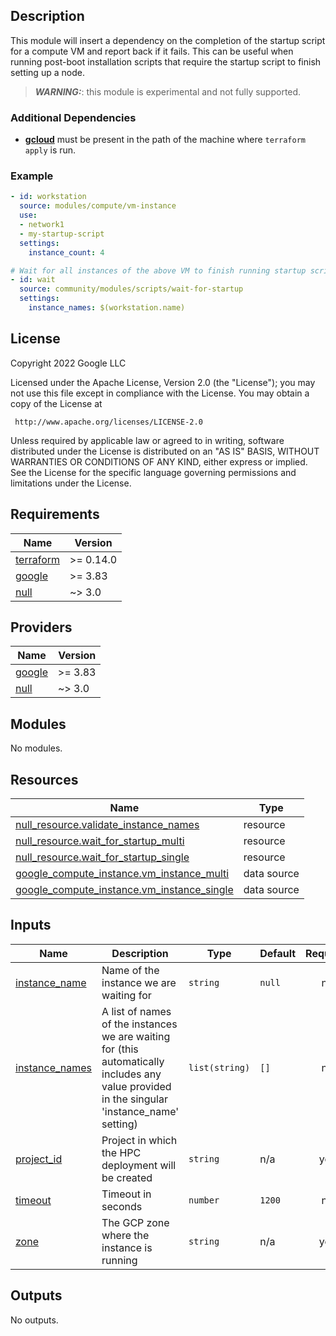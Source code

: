 ## Description

This module will insert a dependency on the completion of the startup script
for a compute VM and report back if it fails. This can be useful when running
post-boot installation scripts that require the startup script to finish setting
up a node.

> **_WARNING:_**: this module is experimental and not fully supported.

### Additional Dependencies

* [**gcloud**](https://cloud.google.com/sdk/gcloud) must be present in the path
  of the machine where `terraform apply` is run.

### Example

```yaml
- id: workstation
  source: modules/compute/vm-instance
  use:
  - network1
  - my-startup-script
  settings:
    instance_count: 4

# Wait for all instances of the above VM to finish running startup scripts.
- id: wait
  source: community/modules/scripts/wait-for-startup
  settings:
    instance_names: $(workstation.name)
```

## License

<!-- BEGINNING OF PRE-COMMIT-TERRAFORM DOCS HOOK -->
Copyright 2022 Google LLC

Licensed under the Apache License, Version 2.0 (the "License");
you may not use this file except in compliance with the License.
You may obtain a copy of the License at

     http://www.apache.org/licenses/LICENSE-2.0

Unless required by applicable law or agreed to in writing, software
distributed under the License is distributed on an "AS IS" BASIS,
WITHOUT WARRANTIES OR CONDITIONS OF ANY KIND, either express or implied.
See the License for the specific language governing permissions and
limitations under the License.

## Requirements

| Name | Version |
|------|---------|
| <a name="requirement_terraform"></a> [terraform](#requirement\_terraform) | >= 0.14.0 |
| <a name="requirement_google"></a> [google](#requirement\_google) | >= 3.83 |
| <a name="requirement_null"></a> [null](#requirement\_null) | ~> 3.0 |

## Providers

| Name | Version |
|------|---------|
| <a name="provider_google"></a> [google](#provider\_google) | >= 3.83 |
| <a name="provider_null"></a> [null](#provider\_null) | ~> 3.0 |

## Modules

No modules.

## Resources

| Name | Type |
|------|------|
| [null_resource.validate_instance_names](https://registry.terraform.io/providers/hashicorp/null/latest/docs/resources/resource) | resource |
| [null_resource.wait_for_startup_multi](https://registry.terraform.io/providers/hashicorp/null/latest/docs/resources/resource) | resource |
| [null_resource.wait_for_startup_single](https://registry.terraform.io/providers/hashicorp/null/latest/docs/resources/resource) | resource |
| [google_compute_instance.vm_instance_multi](https://registry.terraform.io/providers/hashicorp/google/latest/docs/data-sources/compute_instance) | data source |
| [google_compute_instance.vm_instance_single](https://registry.terraform.io/providers/hashicorp/google/latest/docs/data-sources/compute_instance) | data source |

## Inputs

| Name | Description | Type | Default | Required |
|------|-------------|------|---------|:--------:|
| <a name="input_instance_name"></a> [instance\_name](#input\_instance\_name) | Name of the instance we are waiting for | `string` | `null` | no |
| <a name="input_instance_names"></a> [instance\_names](#input\_instance\_names) | A list of names of the instances we are waiting for (this automatically includes any value provided in the singular 'instance\_name' setting) | `list(string)` | `[]` | no |
| <a name="input_project_id"></a> [project\_id](#input\_project\_id) | Project in which the HPC deployment will be created | `string` | n/a | yes |
| <a name="input_timeout"></a> [timeout](#input\_timeout) | Timeout in seconds | `number` | `1200` | no |
| <a name="input_zone"></a> [zone](#input\_zone) | The GCP zone where the instance is running | `string` | n/a | yes |

## Outputs

No outputs.
<!-- END OF PRE-COMMIT-TERRAFORM DOCS HOOK -->
